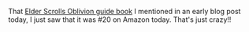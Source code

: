 That [Elder Scrolls Oblivion guide book](http://www.amazon.com/exec/obidos/ASIN/0761552766/duncanmackenz-20?creative=327641&#038;camp=14573&#038;adid=01Y2NVFZ7BDX6RXD7PEZ&#038;link_code=as1) I mentioned in an early blog post today, I just saw that it was #20 on Amazon today. That's just crazy!!
